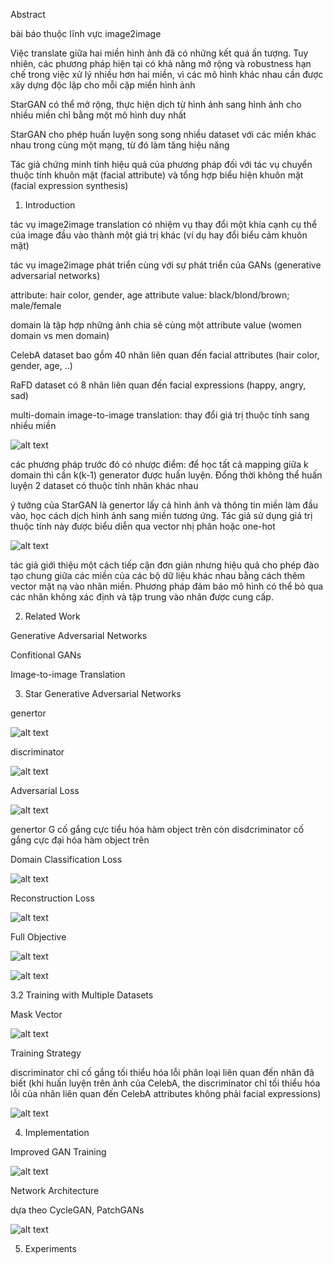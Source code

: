 Abstract

bài báo thuộc lĩnh vực image2image

Việc translate giữa hai miền hình ảnh đã có những kết quá ấn tượng. Tuy nhiên, các phương pháp hiện tại có khả năng mở rộng và robustness hạn chế trong việc xử lý nhiều hơn hai miền, vì các mô hình khác nhau cần được xây dựng độc lập cho mỗi cặp miền hình ảnh

StarGAN có thể mở rộng, thực hiện dịch từ hình ảnh sang hình ảnh cho nhiều miền chỉ bằng một mô hình duy nhất

StarGAN cho phép huấn luyện song song nhiều dataset với các miền khác nhau trong cùng một mạng, từ đó làm tăng hiệu năng

Tác giả chứng minh tính hiệu quả của phương pháp đối với tác vụ chuyển thuộc tính khuôn mặt (facial attribute) và tổng hợp biểu hiện khuôn mặt (facial expression synthesis)

1. Introduction

tác vụ image2image translation có nhiệm vụ thay đổi một khía cạnh cụ thể của image đầu vào thành một giá trị khác (ví dụ hay đổi biểu cảm khuôn mặt)

tác vụ image2image phát triển cùng với sự phát triển của GANs (generative adversarial networks)

attribute: hair color, gender, age
attribute value: black/blond/brown; male/female

domain là tập hợp những ảnh chia sẻ cùng một attribute value (women domain vs men domain)

CelebA dataset bao gồm 40 nhãn liên quan đến facial attributes (hair color, gender, age, ..)

RaFD dataset có 8 nhãn liên quan đến facial expressions (happy, angry, sad)

multi-domain image-to-image translation: thay đổi giá trị thuộc tính sang nhiều miền

![alt text](image.png)

các phương pháp trước đó có nhược điểm: để học tất cả mapping giữa k domain thì cần k(k-1) generator được huấn luyện. Đổng thời không thể huấn luyện 2 dataset có thuộc tính nhãn khác nhau

ý tưởng của StarGAN là genertor lấy cả hình ảnh và thông tin miền làm đầu vào, học cách dịch hình ảnh sang miền tương ứng. Tác giả sử dụng giá trị thuộc tính này được biểu diễn qua vector nhị phân hoặc one-hot

![alt text](image-1.png)

tác giả giới thiệu một cách tiếp cận đơn giản nhưng hiệu quả cho phép đào tạo chung giữa các miền của các bộ dữ liệu khác nhau bằng cách thêm vector mặt nạ vào nhãn miền. Phương pháp đảm báo mô hình có thể bỏ qua các nhãn không xác định và tập trung vào nhãn được cung cấp. 

2. Related Work

Generative Adversarial Networks

Confitional GANs

Image-to-image Translation

3. Star Generative Adversarial Networks

genertor

![alt text](image-2.png)

discriminator

![alt text](image-3.png)

Adversarial Loss

![alt text](image-4.png)

genertor G cố gắng cực tiểu hóa hàm object trên còn disdcriminator cố gắng cực đại hóa hàm object trên

Domain Classification Loss

![alt text](image-5.png)

Reconstruction Loss

![alt text](image-6.png)

Full Objective

![alt text](image-7.png)

![alt text](image-8.png)

3.2 Training with Multiple Datasets

Mask Vector

![alt text](image-9.png)

Training Strategy

discriminator chỉ cố gắng tối thiểu hóa lỗi phân loại liên quan đến nhãn đã biết (khi huấn luyện trên ảnh của CelebA, the discriminator chỉ tối thiểu hóa lỗi của nhãn liên quan đến CelebA attributes không phải facial expressions)

![alt text](image-10.png)

4. Implementation

Improved GAN Training

![alt text](image-11.png)

Network Architecture

dựa theo CycleGAN, PatchGANs

![alt text](image-12.png)

5. Experiments

